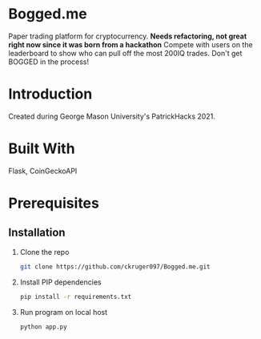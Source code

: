 # Bogged.me
Paper trading platform for cryptocurrency. **Needs refactoring, not great right now since it was born from a hackathon**
Compete with users on the leaderboard to show who can pull off the most 200IQ trades.
Don't get BOGGED in the process!

# Introduction
Created during George Mason University's PatrickHacks 2021.

# Built With
Flask, CoinGeckoAPI

# Prerequisites

## Installation
1. Clone the repo
   ```sh
   git clone https://github.com/ckruger097/Bogged.me.git
   ```
2. Install PIP dependencies
   ```sh
   pip install -r requirements.txt
   ```
3. Run program on local host
   ```sh
   python app.py
   ```
